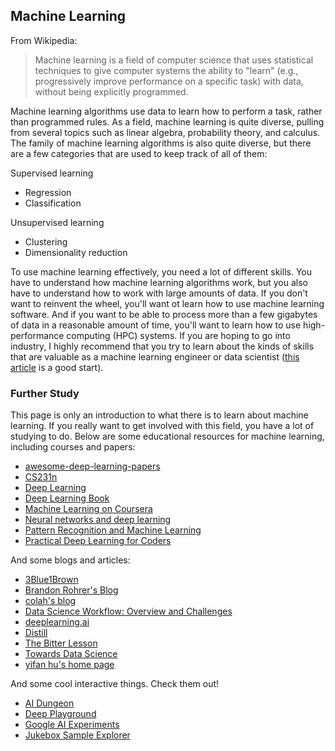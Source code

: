 ## Machine Learning

From Wikipedia:

> Machine learning is a field of computer science that uses statistical techniques to give computer systems the ability to "learn" (e.g., progressively improve performance on a specific task) with data, without being explicitly programmed.

Machine learning algorithms use data to learn how to perform a task, rather than programmed rules. As a field, machine learning is quite diverse, pulling from several topics such as linear algebra, probability theory, and calculus. The family of machine learning algorithms is also quite diverse, but there are a few categories that are used to keep track of all of them:

Supervised learning
- Regression
- Classification

Unsupervised learning
- Clustering
- Dimensionality reduction

To use machine learning effectively, you need a lot of different skills. You have to understand how machine learning algorithms work, but you also have to understand how to work with large amounts of data. If you don't want to reinvent the wheel, you'll want ot learn how to use machine learning software. And if you want to be able to process more than a few gigabytes of data in a reasonable amount of time, you'll want to learn how to use high-performance computing (HPC) systems. If you are hoping to go into industry, I highly recommend that you try to learn about the kinds of skills that are valuable as a machine learning engineer or data scientist ([this article](https://veekaybee.github.io/2019/02/13/data-science-is-different/) is a good start).

### Further Study

This page is only an introduction to what there is to learn about machine learning. If you really want to get involved with this field, you have a lot of studying to do. Below are some educational resources for machine learning, including courses and papers:

- [awesome-deep-learning-papers](https://github.com/terryum/awesome-deep-learning-papers/)
- [CS231n](http://cs231n.github.io/)
- [Deep Learning](http://deeplearning.net/)
- [Deep Learning Book](http://www.deeplearningbook.org/)
- [Machine Learning on Coursera](https://www.coursera.org/learn/machine-learning)
- [Neural networks and deep learning](http://neuralnetworksanddeeplearning.com/)
- [Pattern Recognition and Machine Learning](https://www.microsoft.com/en-us/research/uploads/prod/2006/01/Bishop-Pattern-Recognition-and-Machine-Learning-2006.pdf)
- [Practical Deep Learning for Coders](https://course.fast.ai/)

And some blogs and articles:

- [3Blue1Brown](https://www.youtube.com/channel/UCYO_jab_esuFRV4b17AJtAw)
- [Brandon Rohrer's Blog](https://brohrer.github.io/blog.html)
- [colah's blog](http://colah.github.io/)
- [Data Science Workflow: Overview and Challenges](https://cacm.acm.org/blogs/blog-cacm/169199-data-science-workflow-overview-and-challenges/fulltext)
- [deeplearning.ai](https://www.deeplearning.ai/)
- [Distill](https://distill.pub/)
- [The Bitter Lesson](http://incompleteideas.net/IncIdeas/BitterLesson.html)
- [Towards Data Science](https://towardsdatascience.com/)
- [yifan hu's home page](http://yifanhu.net/index.html)

And some cool interactive things. Check them out!

- [AI Dungeon](https://play.aidungeon.io/main/landing)
- [Deep Playground](http://playground.tensorflow.org/)
- [Google AI Experiments](https://experiments.withgoogle.com/ai)
- [Jukebox Sample Explorer](https://jukebox.openai.com/)
